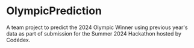 # OlympicPrediction
A team project to predict the 2024 Olympic Winner using previous year's data as part of submission for the Summer 2024 Hackathon hosted by Codédex.
